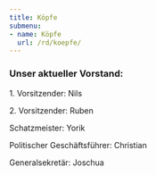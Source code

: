 ```yaml
---
title: Köpfe
submenu:
- name: Köpfe
  url: /rd/koepfe/
---
```


### Unser aktueller Vorstand:

1\. Vorsitzender: Nils

2\. Vorsitzender: Ruben

Schatzmeister: Yorik

Politischer Geschäftsführer: Christian

Generalsekretär: Joschua
